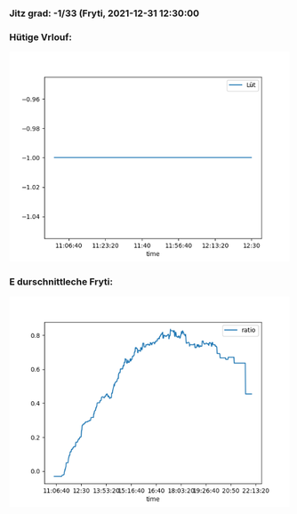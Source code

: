 ### Jitz grad: -1/33 (Fryti, 2021-12-31 12:30:00

### Hütige Vrlouf:
![Graph](Today.png)

### E durschnittleche Fryti:
![Graph](Fryti.png)